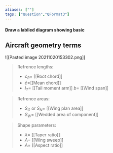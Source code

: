 ```yaml
---
aliases: [""]
tags: ["Question","QFormat3"]
---
```


#### Draw a lablled diagram showing basic
## Aircraft geometry terms
![[Pasted image 20211020153302.png]]

> Refrence lengths:
> - $c_R =$ [[Root chord]]
> - $\bar{c}=$[[Mean chord]]
> - $l_T=$ [[Tail moment arm]]
> $b=$ [[Wind span]]

> Refrence areas:
> - $S_G$ or $S_N=$ [[Wing plan area]]
> - $S_W=$ [[Wedded area of component]]

> Shape parameters:
> - $\lambda=$ [[Taper ratio]]
> - $\Lambda=$ [[Wing sweep]]
> - $A =$ [[Aspect ratio]]